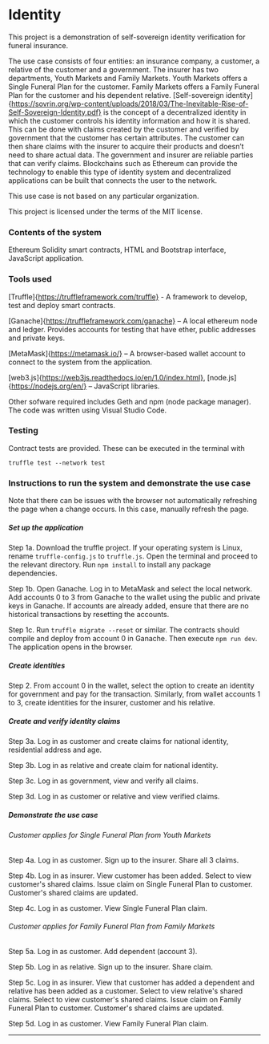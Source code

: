 # Identity

This project is a demonstration of self-sovereign identity verification for funeral insurance. 

The use case consists of four entities: an insurance company, a customer, a relative of the customer and a government. The insurer has two departments, Youth Markets and Family Markets. Youth Markets offers a Single Funeral Plan for the customer. Family Markets offers a Family Funeral Plan for the customer and his dependent relative. [Self-sovereign identity]{https://sovrin.org/wp-content/uploads/2018/03/The-Inevitable-Rise-of-Self-Sovereign-Identity.pdf} is the concept of a decentralized identity in which the customer controls his identity information and how it is shared. This can be done with claims created by the customer and verified by government that the customer has certain attributes. The customer can then share claims with the insurer to acquire their products and doesn’t need to share actual data. The government and insurer are reliable parties that can verify claims. Blockchains such as Ethereum can provide the technology to enable this type of identity system and decentralized applications can be built that connects the user to the network.

This use case is not based on any particular organization.

This project is licensed under the terms of the MIT license.

### Contents of the system
Ethereum Solidity smart contracts, HTML and Bootstrap interface, JavaScript application.

### Tools used
[Truffle]{https://truffleframework.com/truffle} - A framework to develop, test and deploy smart contracts.

[Ganache]{https://truffleframework.com/ganache} – A local ethereum node and ledger. Provides accounts for testing that have ether, public addresses and private keys.

[MetaMask]{https://metamask.io/} – A browser-based wallet account to connect to the system from the application.

[web3.js]{https://web3js.readthedocs.io/en/1.0/index.html}, [node.js]{https://nodejs.org/en/} – JavaScript libraries.

Other sofware required includes Geth and npm (node package manager).  
The code was written using Visual Studio Code.

### Testing
Contract tests are provided. These can be executed in the terminal with 

```
truffle test --network test
```

### Instructions to run the system and demonstrate the use case
Note that there can be issues with the browser not automatically refreshing the page when a change occurs. In this case, manually refresh the page.

##### Set up the application

Step 1a. Download the truffle project. If your operating system is Linux, rename `truffle-config.js` to `truffle.js`. Open the terminal and proceed to the relevant directory. Run `npm install` to install any package dependencies.

Step 1b. Open Ganache. Log in to MetaMask and select the local network. Add accounts 0 to 3 from Ganache to the wallet using the public and private keys in Ganache. If accounts are already added, ensure that there are no historical transactions by resetting the accounts.

Step 1c. Run `truffle migrate --reset` or similar. The contracts should compile and deploy from account 0 in Ganache. Then execute `npm run dev`. The application opens in the browser.

##### Create identities

Step 2. From account 0 in the wallet, select the option to create an identity for government and pay for the transaction. Similarly, from wallet accounts 1 to 3, create identities for the insurer, customer and his relative. 

##### Create and verify identity claims

Step 3a. Log in as customer and create claims for national identity, residential address and age.

Step 3b. Log in as relative and create claim for national identity.

Step 3c. Log in as government, view and verify all claims.

Step 3d. Log in as customer or relative and view verified claims.

##### Demonstrate the use case

###### Customer applies for Single Funeral Plan from Youth Markets

Step 4a. Log in as customer. Sign up to the insurer. Share all 3 claims.

Step 4b. Log in as insurer. View customer has been added. Select to view customer's shared claims. Issue claim on Single Funeral Plan to customer. Customer's shared claims are updated.

Step 4c. Log in as customer. View Single Funeral Plan claim.

###### Customer applies for Family Funeral Plan from Family Markets

Step 5a. Log in as customer. Add dependent (account 3).

Step 5b. Log in as relative. Sign up to the insurer. Share claim.

Step 5c. Log in as insurer. View that customer has added a dependent and relative has been added as a customer. Select to view relative's shared claims. Select to view customer's shared claims. Issue claim on Family Funeral Plan to customer. Customer's shared claims are updated.

Step 5d. Log in as customer. View Family Funeral Plan claim.

----------
